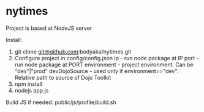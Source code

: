 # nytimes

Project is based at NodeJS server

Install:
1. git clone git@github.com:bodyaka/nytimes.git
2. Configure project in config/config.json
	ip - run node package at IP
	port - run node package at PORT
	environment - project environment. Can be "dev"|"prod"
	devDojoSource - used only if environment=="dev". Relative path to source of Dojo Toolkit 
2. npm install
3. nodejs app.js

Build JS if needed:
public/js/profile/build.sh
